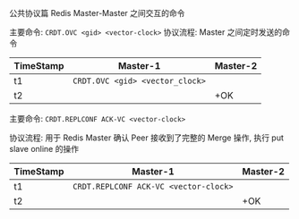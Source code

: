 公共协议篇
    Redis Master-Master 之间交互的命令

主要命令: `CRDT.OVC <gid> <vector-clock>`
协议流程: Master 之间定时发送的命令

| TimeStamp | Master-1 | Master-2 |
|  ----  | ----  | ---- |  
| t1  | `CRDT.OVC <gid> <vector_clock>` |      |
| t2  |                               | +OK  |


主要命令: `CRDT.REPLCONF ACK-VC <vector-clock>`

协议流程: 用于 Redis Master 确认 Peer 接收到了完整的 Merge 操作, 执行 put slave online 的操作

| TimeStamp | Master-1 | Master-2 |
|  ----  | ----  | ---- |  
| t1	 | `CRDT.REPLCONF ACK-VC <vector-clock>` |  |
| t2	 |   | +OK |

